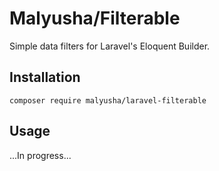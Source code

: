 # Malyusha/Filterable

Simple data filters for Laravel's Eloquent Builder.

## Installation

`composer require malyusha/laravel-filterable`

## Usage

...In progress...